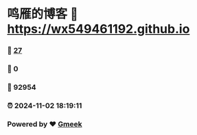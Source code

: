 # 鸣雁的博客 :link: https://wx549461192.github.io 
### :page_facing_up: [27](https://wx549461192.github.io/tag.html) 
### :speech_balloon: 0 
### :hibiscus: 92954 
### :alarm_clock: 2024-11-02 18:19:11 
### Powered by :heart: [Gmeek](https://github.com/Meekdai/Gmeek)
